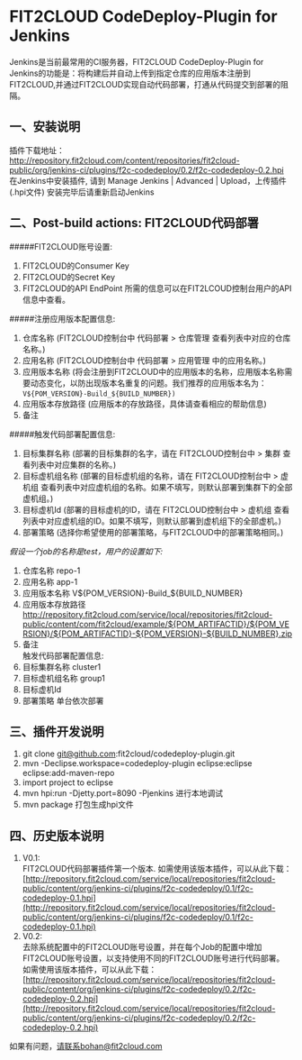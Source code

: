 FIT2CLOUD CodeDeploy-Plugin for Jenkins
====================

Jenkins是当前最常用的CI服务器，FIT2CLOUD CodeDeploy-Plugin for Jenkins的功能是：将构建后并自动上传到指定仓库的应用版本注册到FIT2CLOUD,并通过FIT2CLOUD实现自动代码部署，打通从代码提交到部署的阻隔。

一、安装说明
-------------------------

插件下载地址：http://repository.fit2cloud.com/content/repositories/fit2cloud-public/org/jenkins-ci/plugins/f2c-codedeploy/0.2/f2c-codedeploy-0.2.hpi
在Jenkins中安装插件, 请到 Manage Jenkins | Advanced | Upload，上传插件(.hpi文件)
安装完毕后请重新启动Jenkins


二、Post-build actions: FIT2CLOUD代码部署
-------------------------


#####FIT2CLOUD账号设置:   
1. FIT2CLOUD的Consumer Key   
2. FIT2CLOUD的Secret Key   
3. FIT2CLOUD的API EndPoint
所需的信息可以在FIT2LCOUD控制台用户的API信息中查看。
   
#####注册应用版本配置信息:   
1. 仓库名称 (FIT2CLOUD控制台中 代码部署 > 仓库管理 查看列表中对应的仓库名称。)    
2. 应用名称 (FIT2CLOUD控制台中 代码部署 > 应用管理 中的应用名称。)   
3. 应用版本名称 (将会注册到FIT2CLOUD中的应用版本的名称，应用版本名称需要动态变化，以防出现版本名重复的问题。我们推荐的应用版本名为：`V${POM_VERSION}-Build_${BUILD_NUMBER})`   
4. 应用版本存放路径 (应用版本的存放路径，具体请查看相应的帮助信息)   
5. 备注  

#####触发代码部署配置信息:   
1. 目标集群名称 (部署的目标集群的名字，请在 FIT2CLOUD控制台中 > 集群 查看列表中对应集群的名称。)   
2. 目标虚机组名称 (部署的目标虚机组的名称，请在 FIT2CLOUD控制台中 > 虚机组 查看列表中对应虚机组的名称。如果不填写，则默认部署到集群下的全部虚机组。)   
3. 目标虚机Id (部署的目标虚机的ID，请在 FIT2CLOUD控制台中 > 虚机组 查看列表中对应虚机组的ID。如果不填写，则默认部署到虚机组下的全部虚机。)   
4. 部署策略 (选择你希望使用的部署策略，与FIT2CLOUD中的部署策略相同。)   


*假设一个job的名称是test，用户的设置如下:*  
1. 仓库名称 repo-1   
2. 应用名称 app-1   
3. 应用版本名称 V${POM_VERSION}-Build_${BUILD_NUMBER}   
4. 应用版本存放路径 http://repository.fit2cloud.com/service/local/repositories/fit2cloud-public/content/com/fit2cloud/example/${POM_ARTIFACTID}/${POM_VERSION}/${POM_ARTIFACTID}-${POM_VERSION}-${BUILD_NUMBER}.zip   
5. 备注   
触发代码部署配置信息:   
1. 目标集群名称 cluster1   
2. 目标虚机组名称 group1   
3. 目标虚机Id   
4. 部署策略 单台依次部署



三、插件开发说明
-------------------------

1. git clone git@github.com:fit2cloud/codedeploy-plugin.git
2. mvn -Declipse.workspace=codedeploy-plugin eclipse:eclipse eclipse:add-maven-repo
3. import project to eclipse
4. mvn hpi:run -Djetty.port=8090 -Pjenkins 进行本地调试
5. mvn package 打包生成hpi文件


四、历史版本说明
-------------------------
1. V0.1:  
FIT2CLOUD代码部署插件第一个版本.
如需使用该版本插件，可以从此下载：[http://repository.fit2cloud.com/service/local/repositories/fit2cloud-public/content/org/jenkins-ci/plugins/f2c-codedeploy/0.1/f2c-codedeploy-0.1.hpi](http://repository.fit2cloud.com/service/local/repositories/fit2cloud-public/content/org/jenkins-ci/plugins/f2c-codedeploy/0.1/f2c-codedeploy-0.1.hpi)
2. V0.2:   
去除系统配置中的FIT2CLOUD账号设置，并在每个Job的配置中增加FIT2CLOUD账号设置，以支持使用不同的FIT2CLOUD账号进行代码部署。
如需使用该版本插件，可以从此下载：[http://repository.fit2cloud.com/service/local/repositories/fit2cloud-public/content/org/jenkins-ci/plugins/f2c-codedeploy/0.2/f2c-codedeploy-0.2.hpi](http://repository.fit2cloud.com/service/local/repositories/fit2cloud-public/content/org/jenkins-ci/plugins/f2c-codedeploy/0.2/f2c-codedeploy-0.2.hpi)

如果有问题，请联系bohan@fit2cloud.com

